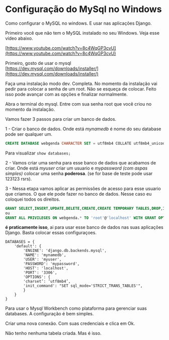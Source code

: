 # Configuração do MySql no Windows
 
Como configurar o MySQL no windows. E usar nas aplicações Django.

Primeiro você que não tem o MySQL instalado no seu Windows. Veja esse vídeo abaixo.

[https://www.youtube.com/watch?v=8c4WqGP3cvU](https://www.youtube.com/watch?v=8c4WqGP3cvU)

Primeiro, gosto de usar o mysql [https://dev.mysql.com/downloads/installer/](https://dev.mysql.com/downloads/installer/)

Faça uma instalação modo dev. Completa. No momento da instalação vai pedir para colocar a senha de um root. Não se esqueça de colocar. Feito isso pode avançar com as opções e finalizar normalmente. 
 
Abra o terminal do mysql. Entre com sua senha root que você criou no momento da instalação. 

Vamos fazer 3 passos para criar um banco de dados.

1 - Criar o banco de dados. Onde está *mynamedb* é nome do seu database pode ser qualquer um.

```sql
CREATE DATABASE webgenda CHARACTER SET = utf8mb4 COLLATE utf8mb4_unicode_ci;
```

Para visualizar `show databases;`

2 - Vamos criar uma senha para esse banco de dados que acabamos de criar. Onde está *myuser* criar um usuario e *mypassword (com aspas simples)* colocar uma senha **poderosa**. (se for base de teste pode usar 123123 rsrs). 

3 - Nessa etapa vamos aplicar as permissões de acesso para esse usuario que criamos. O que ele pode fazer no banco de dados. Nesse caso eu coloquei todos os direitos. 

```sql
GRANT SELECT,INSERT,UPDATE,DELETE,CREATE,CREATE TEMPORARY TABLES,DROP,INDEX,ALTER ON webgenda.* TO 'root'@'localhost';
ou
GRANT ALL PRIVILEGES ON webgenda.* TO 'root'@'localhost' WITH GRANT OPTION;
```

**é praticamente isso**, ai para usar esse banco de dados nas suas aplicações Django. Basta colocar essas configuraçoes.  

```
DATABASES = {
    'default': {
        'ENGINE': 'django.db.backends.mysql',
        'NAME': 'mynamedb',
        'USER': 'myuser',
        'PASSWORD': 'mypassword',
        'HOST': 'localhost',
        'PORT': '3306',
        'OPTIONS': {
        'charset’: ’utf8mb4’,
        'init_command': "SET sql_mode='STRICT_TRANS_TABLES'",
        }
    }
}
```

Para usar o Mysql Workbench como plataforma para gerenciar suas databases. A configuração é bem simples. 

Criar uma nova conexão. Com suas credenciais e clica em Ok. 

Não tenho nenhuma tabela criada. Mas é isso.
